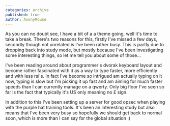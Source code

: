 ```yaml
---
categories: archive
published: true
author: AnonyMouse
---
```


As you can no doubt see, I have a bit of a a theme going, well it's time to take a break. There's two reasons for this, firstly I've missed a few days, secondly though not unrelated is I've been rather busy. This is partly due to dropping back into study mode, but mostly because I've been investigating some interesting things, so let me tell you about some of those...

I've been reading around about programmer's dvorak keyboard layout and become rather fascinated with it as a way to type faster, more efficiently and with less rsi's. In fact I've become so intrigued am actually typing on it now, typing is slow but I'm picking it up fast and am aiming for much faster speeds than I can currently manage on a qwerty. Only big floor I've seen so far is the fact that typically it's US only meaning no £ sign.

In addition to this I've been setting up a server for good opsec when playing with the purple hat training tools. It's been an interesting study but also means that I've been very busy so hopefully we should get back to normal soon, which is more than I can say for the global situation :) 
